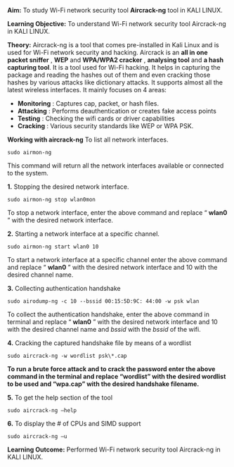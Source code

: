 **Aim:** To study Wi-Fi network security tool **Aircrack-ng** tool in KALI LINUX.

**Learning Objective:** To understand Wi-Fi network security tool Aircrack-ng in KALI LINUX.

**Theory:**
Aircrack-ng is a tool that comes pre-installed in Kali Linux and is used for Wi-Fi network security and hacking. Aircrack is an **all in one packet sniffer** , **WEP** and **WPA/WPA2 cracker** , **analysing tool** and **a hash capturing tool**. It is a tool used for Wi-Fi hacking. It helps in capturing the package and reading the hashes out of them and even cracking those hashes by various attacks like dictionary attacks. It supports almost all the latest wireless interfaces. It mainly focuses on 4 areas:

- **Monitoring** : Captures cap, packet, or hash files.
- **Attacking** : Performs deauthentication or creates fake access points
- **Testing** : Checking the wifi cards or driver capabilities
- **Cracking** : Various security standards like WEP or WPA PSK.

**Working with aircrack-ng**
To list all network interfaces.

```shell
sudo airmon-ng
```

This command will return all the network interfaces available or connected to the system.

**1.** Stopping the desired network interface.

```shell
sudo airmon-ng stop wlan0mon
```

To stop a network interface, enter the above command and replace “ **wlan0** ” with the desired network interface.

**2.** Starting a network interface at a specific channel.

```shell
sudo airmon-ng start wlan0 10
```

To start a network interface at a specific channel enter the above command and replace “ **wlan0** ” with the desired network interface and 10 with the desired channel name.

**3.** Collecting authentication handshake

```shell
sudo airodump-ng -c 10 --bssid 00:15:5D:9C: 44:00 -w psk wlan
```

To collect the authentication handshake, enter the above command in terminal and replace “ **wlan0** ” with
the desired network interface and 10 with the desired channel name and _bssid_ with the _bssid_ of the wifi.

**4.** Cracking the captured handshake file by means of a wordlist

```shell
sudo aircrack-ng -w wordlist psk\*.cap
```

**To run a brute force attack and to crack the password enter the above command in the terminal and replace “wordlist” with the desired wordlist to be used and “wpa.cap” with the desired handshake filename.**

**5.** To get the help section of the tool

```shell
sudo aircrack-ng –help
```

**6.** To display the # of CPUs and SIMD support

```shell
sudo aircrack-ng –u
```

**Learning Outcome:** Performed Wi-Fi network security tool Aircrack-ng in KALI LINUX.
